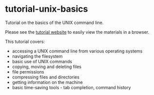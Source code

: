 tutorial-unix-basics
=====================

Tutorial on the basics of the UNIX command line.

Please see the [tutorial website](https://computing.stat.berkeley.edu/tutorial-unix-basics) to easily view the materials in a browser.

This tutorial covers:

* accessing a UNIX command line from various operating systems
* navigating the filesystem
* basic use of UNIX commands
* copying, moving and deleting files
* file permissions
* compressing files and directories
* getting information on the machine
* basic time-saving tools - tab completion, command history





